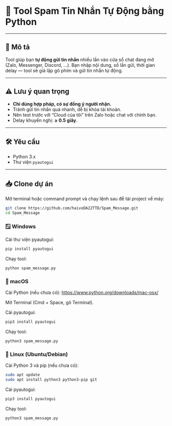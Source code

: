 # 🚀 Tool Spam Tin Nhắn Tự Động bằng Python

---

## 📄 Mô tả

Tool giúp bạn **tự động gửi tin nhắn** nhiều lần vào cửa sổ chat đang mở (Zalo, Messenger, Discord, ...). Bạn nhập nội dung, số lần gửi, thời gian delay — tool sẽ giả lập gõ phím và gửi tin nhắn tự động.

---

## ⚠️ Lưu ý quan trọng

- **Chỉ dùng hợp pháp, có sự đồng ý người nhận.**
- Tránh gửi tin nhắn quá nhanh, dễ bị khóa tài khoản.
- Nên test trước với “Cloud của tôi” trên Zalo hoặc chat với chính bạn.
- Delay khuyến nghị: **≥ 0.5 giây**.

---

## 🛠️ Yêu cầu

- Python 3.x
- Thư viện `pyautogui`

---


## 📥 Clone dự án

Mở terminal hoặc command prompt và chạy lệnh sau để tải project về máy:

```bash
git clone https://github.com/haivoDA22TTD/Spam_Message.git
cd Spam_Message
```
### 🪟 Windows

 Cài thư viện pyautogui:  
   ```bash
   pip install pyautogui
  ```
Chạy tool:

```bash
python spam_message.py
```
### 🍎 macOS

Cài Python (nếu chưa có):
https://www.python.org/downloads/mac-osx/

Mở Terminal (Cmd + Space, gõ Terminal).

Cài pyautogui:
```bash
pip3 install pyautogui
```

Chạy tool:
```bash
python3 spam_message.py
```
### 🐧 Linux (Ubuntu/Debian)

Cài Python 3 và pip (nếu chưa có):
```bash
sudo apt update
sudo apt install python3 python3-pip git
```
Cài pyautogui:
```bash
pip3 install pyautogui
```

Chạy tool:
```bash
python3 spam_message.py
```

